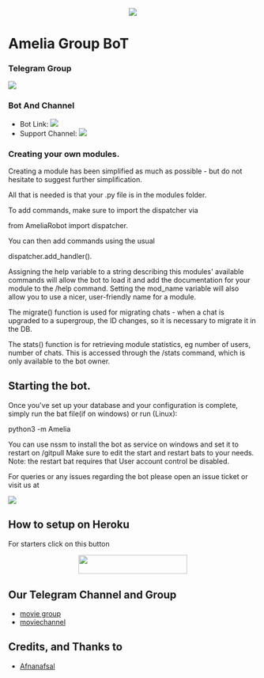 <p align="center">
  <img src="https://telegra.ph/file/03f1d8e20bca3ffb680e6.jpg">
</p>

# Amelia Group BoT

### Telegram Group
<p align="left">
<a href="https://t.me/allmoviesreqgroup" alt="Telegram!"> <img src="https://aleen42.github.io/badges/src/telegram.svg" /> </a>

### Bot And Channel 
* Bot Link:  <a href="http://t.me/sarsuGroupbot" alt=" sarasu "> <img src="https://github.com/Afnanafsal/AmeliaRobot" /> </a>
* Support Channel: <a  href="https://t.me/sarsugroupbot" alt="Help Centre Logs"> <img  src="https://telegra.ph/file/03f1d8e20bca3ffb680e6.jpg" /> </a>

### Creating your own modules.

Creating a module has been simplified as much as possible - but do not hesitate to suggest further simplification.

All that is needed is that your .py file is in the modules folder.

To add commands, make sure to import the dispatcher via

from AmeliaRobot import dispatcher.

You can then add commands using the usual

dispatcher.add_handler().

Assigning the help variable to a string describing this modules' available
commands will allow the bot to load it and add the documentation for
your module to the /help command. Setting the mod_name variable will also allow you to use a nicer, user-friendly name for a module.

The migrate() function is used for migrating chats - when a chat is upgraded to a supergroup, the ID changes, so 
it is necessary to migrate it in the DB.

The stats() function is for retrieving module statistics, eg number of users, number of chats. This is accessed 
through the /stats command, which is only available to the bot owner.

## Starting the bot.

Once you've set up your database and your configuration is complete, simply run the bat file(if on windows) or run (Linux):

python3 -m Amelia

You can use nssm to install the bot as service on windows and set it to restart on /gitpull 
Make sure to edit the start and restart bats to your needs. 
Note: the restart bat requires that User account control be disabled.

For queries or any issues regarding the bot please open an issue ticket or visit us at <p align="left">
<a href="https://t.me/warbotzsupport" alt="Telegram!"> <img src="https://aleen42.github.io/badges/src/telegram.svg" /> </a>

## How to setup on Heroku 
For starters click on this button 

<p align="center"><a href="https://heroku.com/deploy?template=https://github.com/afnanafsal/AmeliaRobot"> <img src="https://img.shields.io/badge/Deploy%20To%20Heroku-black?style=for-the-badge&logo=heroku" width="220" height="38.45"/></a></p>


## Our Telegram Channel and Group

* [movie group](https://telegram.dog/allmoviesreqgroup)
* [moviechannel](https://telegram.dog/allmoviesmainchannel)

## Credits, and Thanks to 
*   [Afnanafsal](https://telegram.dog/afnanafsal)








